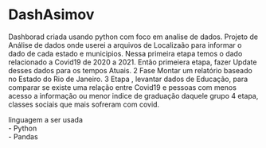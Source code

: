# DashAsimov
Dashborad criada usando python com foco em analise de dados.
Projeto de Análise de dados onde userei a arquivos de Localizaão para informar o dado de cada estado e municipios.
Nessa primeira etapa temos o dado relacionado a Covid19 de 2020 a 2021.
Então primeiera etapa, fazer Update desses dados para os tempos Atuais.
2 Fase Montar um relatório baseado no Estado do Rio de Janeiro.
3 Etapa , levantar dados de Educação, para comparar se existe uma relação entre Covid19 e pessoas com menos acesso a informação ou menor indice de graduação daquele grupo
4 etapa, classes sociais que mais sofreram com covid.


<div>
  linguagem a ser usada<br>
 - Python<br>
 - Pandas<br>
  
  
</div>
